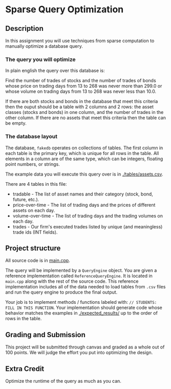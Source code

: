 # Sparse Query Optimization

## Description

In this assignment you will use techniques from sparse
computation to manually optimize a database query.

### The query you will optimize

In plain english the query over this database is:

Find the number of trades of stocks and the
number of trades of bonds whose price on
trading days from 13 to 268 was never more
than 299.0 or whose volume on trading days from 13 to 268 was never less
than 10.0.

If there are both stocks and bonds in the database
that meet this criteria then the ouput should be a table with 2 columns and 2 rows: the
asset classes (stocks and bonds) in one column, and the number of trades
in the other column. If there are no assets that meet this criteria then
the table can be empty.

### The database layout

The database, `fakedb` operates on collections of tables.
The first column in each table is the primary key, which
is unique for all rows in the table. All elements
in a column are of the same type, which can
be integers, floating point numbers, or strings.

The example data you will execute this query over
is in [./tables/assets.csv](./tables/assets.csv).

There are 4 tables in this file:
* tradable - The list of asset names and their category (stock, bond, future, etc.).
* price-over-time - The list of trading days and the prices of different assets on each day.
* volume-over-time - The list of trading days and the trading volumes on each day.
* trades - Our firm's executed trades listed by unique (and meaningless) trade ids (INT fields).

## Project structure

All source code is in [main.cpp](main.cpp).

The query will be implemented by a `QueryEngine` object.
You are given a reference implementation called
`ReferenceQueryEngine`. It is located in `main.cpp` along
with the rest of the source code. This reference
implementation includes all of the data needed to
load tables from `.csv` files and run the query
engine to produce the final output.

Your job is to implement methods / functions labeled with: `// STUDENTS: FILL IN THIS FUNCTION`. Your implementation should generate code whose behavior matches the examples in [./expected_results/](./expected_results/) up to
the order of rows in the table.

## Grading and Submission

This project will be submitted through canvas and
graded as a whole out of 100 points. We will judge
the effort you put into optimizing the design.

## Extra Credit

Optimize the runtime of the query as much as you can.
